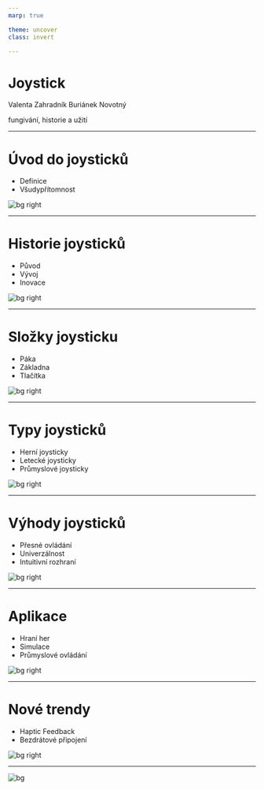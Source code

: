 ```yaml
---
marp: true

theme: uncover
class: invert

---
```


# Joystick

Valenta Zahradník Buriánek Novotný

fungivání, historie a užití

---

# Úvod do joysticků

- Definice
- Všudypřítomnost

![bg right](xbox.jpeg)

---

# Historie joysticků

- Původ
- Vývoj
- Inovace

![bg right](retro.png)

---

# Složky joysticku

- Páka
- Základna
- Tlačítka

![bg right](joystick.png)

---

# Typy joysticků

- Herní joysticky
- Letecké joysticky
- Průmyslové joysticky

![bg right](allofem.png)

---

# Výhody joysticků

- Přesné ovládání
- Univerzálnost
- Intuitivní rozhraní

![bg right](mini.png)

---

# Aplikace

- Hraní her
- Simulace
- Průmyslové ovládání

![bg right](prace.png)

---

# Nové trendy

- Haptic Feedback
- Bezdrátové připojení

![bg right](future.png)

---

![bg](evangelionEndOfPresentation.webp)